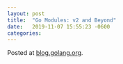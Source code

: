 ```yaml
---
layout: post
title:  "Go Modules: v2 and Beyond"
date:   2019-11-07 15:55:23 -0600
categories: 
---
```


Posted at [blog.golang.org](https://blog.golang.org/v2-go-modules).